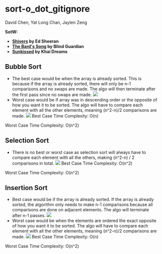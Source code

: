 # sort-o_dot_gitignore

David Chen, Yat Long Chan, Jaylen Zeng

**SotW:**

- **[Shivers](https://open.spotify.com/track/6bQfNiqyCX7UaQSvVVGo4I?si=468fc2d442674c54) by Ed Sheeran**
- **[The Bard's Song](https://open.spotify.com/track/7xPGvZaG9W7UOrCgEwbONe?si=555898783a42482c) by Blind Guardian**
- **[Sunkissed](https://www.youtube.com/watch?v=dQw4w9WgXcQ) by Khai Dreams**

## Bubble Sort

- The best case would be when the array is already sorted. This is because if the array is already sorted, there will only be n-1 comparisons and no swaps are made. The algo will then terminate after the first pass since no swaps are made.
  <img src="https://cdn.discordapp.com/attachments/623253110285926443/929784320476971038/unknown.png" />
- Worst case would be if array was in descending order or the opposite of how you want it to be sorted. The algo will have to compare each element with all the other elements, meaning (n^2-n)/2 comparisons are made.
  <img src="https://cdn.discordapp.com/attachments/623253110285926443/929812721522843658/unknown.png" />
  Best Case Time Complexity: O(n)

Worst Case Time Complexity: O(n^2)

## Selection Sort

- There is no best or worst case as selection sort will always have to compare each element with all the others, making (n^2-n) / 2 comparisons in total.
  <img src="https://cdn.discordapp.com/attachments/623253110285926443/929814557810122772/unknown.png" />
  Best Case Time Complexity: O(n^2)

Worst Case Time Complexity: O(n^2)

## Insertion Sort

- Best case would be if the array is already sorted. If the array is already sorted, the algorithm only needs to make n-1 comparisons because all comparisons are done on adjacent elements. The algo will terminate after n-1 passes.
  <img src="https://cdn.discordapp.com/attachments/927762048266412093/929844944649199716/unknown.png" />
- Worst case would be when the elements are ordered the exact opposite of how you want it to be sorted. The algo will have to compare each element with all the other elements, meaning (n^2-n)/2 comparisons are made.
  <img src="https://cdn.discordapp.com/attachments/927762048266412093/929844249648836628/unknown.png" />
  Best Case Time Complexity: O(n)

Worst Case Time Complexity: O(n^2)
